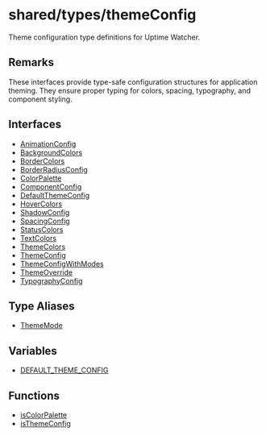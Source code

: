 # shared/types/themeConfig

Theme configuration type definitions for Uptime Watcher.

## Remarks

These interfaces provide type-safe configuration structures for application
theming. They ensure proper typing for colors, spacing, typography, and
component styling.

## Interfaces

- [AnimationConfig](interfaces/AnimationConfig.md)
- [BackgroundColors](interfaces/BackgroundColors.md)
- [BorderColors](interfaces/BorderColors.md)
- [BorderRadiusConfig](interfaces/BorderRadiusConfig.md)
- [ColorPalette](interfaces/ColorPalette.md)
- [ComponentConfig](interfaces/ComponentConfig.md)
- [DefaultThemeConfig](interfaces/DefaultThemeConfig.md)
- [HoverColors](interfaces/HoverColors.md)
- [ShadowConfig](interfaces/ShadowConfig.md)
- [SpacingConfig](interfaces/SpacingConfig.md)
- [StatusColors](interfaces/StatusColors.md)
- [TextColors](interfaces/TextColors.md)
- [ThemeColors](interfaces/ThemeColors.md)
- [ThemeConfig](interfaces/ThemeConfig.md)
- [ThemeConfigWithModes](interfaces/ThemeConfigWithModes.md)
- [ThemeOverride](interfaces/ThemeOverride.md)
- [TypographyConfig](interfaces/TypographyConfig.md)

## Type Aliases

- [ThemeMode](type-aliases/ThemeMode.md)

## Variables

- [DEFAULT\_THEME\_CONFIG](variables/DEFAULT_THEME_CONFIG.md)

## Functions

- [isColorPalette](functions/isColorPalette.md)
- [isThemeConfig](functions/isThemeConfig.md)
